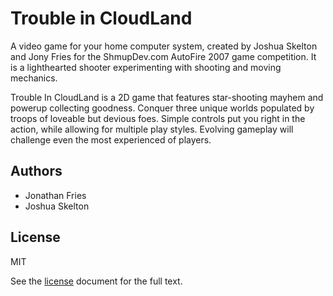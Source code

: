 # Trouble in CloudLand

A video game for your home computer system, created by Joshua Skelton and Jony Fries for the ShmupDev.com AutoFire 2007 game competition. It is a lighthearted shooter experimenting with shooting and moving mechanics.

Trouble In CloudLand is a 2D game that features star-shooting mayhem and powerup collecting goodness. Conquer three unique worlds populated by troops of loveable but devious foes. Simple controls put you right in the action, while allowing for multiple play styles. Evolving gameplay will challenge even the most experienced of players.

## Authors
- Jonathan Fries
- Joshua Skelton

## License
MIT

See the [license](./LICENSE) document for the full text.
